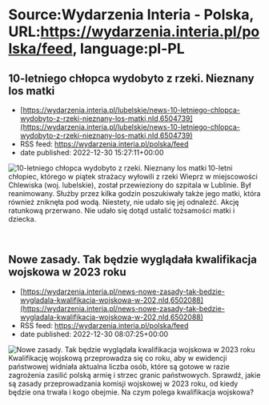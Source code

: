 # Source:Wydarzenia Interia - Polska, URL:https://wydarzenia.interia.pl/polska/feed, language:pl-PL

## 10-letniego chłopca wydobyto z rzeki. Nieznany los matki
 - [https://wydarzenia.interia.pl/lubelskie/news-10-letniego-chlopca-wydobyto-z-rzeki-nieznany-los-matki,nId,6504739](https://wydarzenia.interia.pl/lubelskie/news-10-letniego-chlopca-wydobyto-z-rzeki-nieznany-los-matki,nId,6504739)
 - RSS feed: https://wydarzenia.interia.pl/polska/feed
 - date published: 2022-12-30 15:27:11+00:00

<p><a href="https://wydarzenia.interia.pl/lubelskie/news-10-letniego-chlopca-wydobyto-z-rzeki-nieznany-los-matki,nId,6504739"><img align="left" alt="10-letniego chłopca wydobyto z rzeki. Nieznany los matki" src="https://i.iplsc.com/10-letniego-chlopca-wydobyto-z-rzeki-nieznany-los-matki/000GK3FBYGELVLFA-C321.jpg" /></a>10-letni chłopiec, którego w piątek strażacy wyłowili z rzeki Wieprz w miejscowości Chlewiska (woj. lubelskie), został przewieziony do szpitala w Lublinie. Był reanimowany. Służby przez kilka godzin poszukiwały także jego matki, która również zniknęła pod wodą. Niestety, nie udało się jej odnaleźć. Akcję ratunkową przerwano. Nie udało się dotąd ustalić tożsamości matki i dziecka.</p><br clear="all" />

## Nowe zasady. Tak będzie wyglądała kwalifikacja wojskowa w 2023 roku
 - [https://wydarzenia.interia.pl/news-nowe-zasady-tak-bedzie-wygladala-kwalifikacja-wojskowa-w-202,nId,6502088](https://wydarzenia.interia.pl/news-nowe-zasady-tak-bedzie-wygladala-kwalifikacja-wojskowa-w-202,nId,6502088)
 - RSS feed: https://wydarzenia.interia.pl/polska/feed
 - date published: 2022-12-30 08:07:25+00:00

<p><a href="https://wydarzenia.interia.pl/news-nowe-zasady-tak-bedzie-wygladala-kwalifikacja-wojskowa-w-202,nId,6502088"><img align="left" alt="Nowe zasady. Tak będzie wyglądała kwalifikacja wojskowa w 2023 roku" src="https://i.iplsc.com/nowe-zasady-tak-bedzie-wygladala-kwalifikacja-wojskowa-w-202/000EA2YY2U3WAQV8-C321.jpg" /></a>Kwalifikację wojskową przeprowadza się co roku, aby w ewidencji państwowej widniała aktualna liczba osób, które są gotowe w razie zagrożenia zasilić polską armię i strzec granic państwowych. Sprawdź, jakie są zasady przeprowadzania komisji wojskowej w 2023 roku, od kiedy będzie ona trwała i kogo obejmie. Na czym polega kwalifikacja wojskowa?</p><br clear="all" />


